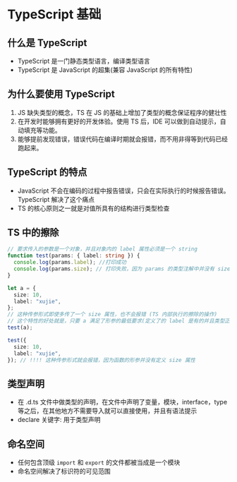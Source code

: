 # TypeScript 基础

## 什么是 TypeScript

- TypeScript 是一门静态类型语言，编译类型语言
- TypeScript 是 JavaScript 的超集(兼容 JavaScript 的所有特性)

## 为什么要使用 TypeScript

1. JS 缺失类型的概念，TS 在 JS 的基础上增加了类型的概念保证程序的健壮性
2. 在开发时能够拥有更好的开发体验。使用 TS 后，IDE 可以做到自动提示，自动填充等功能。
3. 能够提前发现错误，错误代码在编译时期就会报错，而不用非得等到代码已经跑起来。

## TypeScript 的特点

- JavaScript 不会在编码的过程中报告错误，只会在实际执行的时候报告错误。TypeScript 解决了这个痛点
- TS 的核心原则之一就是对值所具有的结构进行类型检查

## TS 中的擦除

```ts
// 要求传入的参数是一个对象，并且对象内的 label 属性必须是一个 string
function test(params: { label: string }) {
  console.log(params.label); //打印成功
  console.log(params.size); // 打印失败，因为 params 的类型注解中并没有 size 属性
}

let a = {
  size: 10,
  label: "xujie",
};
// 这种传参形式即使多传了一个 size 属性，也不会报错 (TS 内部执行的擦除的操作)
// 这个特性的好处就是，只要 a 满足了形参的最低要求(定义了的 label 是有的并且类型正确)就可以当做实参传进去，否则的话还得再处理一遍将多余的 size 手动去掉
test(a);

test({
  size: 10,
  label: "xujie",
}); // !!!! 这种传参形式就会报错，因为函数的形参并没有定义 size 属性
```

## 类型声明

- 在 .d.ts 文件中做类型的声明，在文件中声明了变量，模块，interface，type 等之后，在其他地方不需要导入就可以直接使用，并且有语法提示
- declare 关键字: 用于类型声明

## 命名空间

- 任何包含顶级 `import` 和 `export` 的文件都被当成是一个模块
- 命名空间解决了标识符的可见范围
